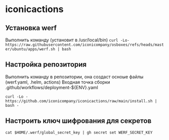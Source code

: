 # iconicactions

## Установка werf

Выполнить команду (установит в /usr/local/bin)
`curl -Lo- https://raw.githubusercontent.com/iconicompany/osboxes/refs/heads/master/ubuntu/apps/werf.sh | bash`


## Настройка репозитория

Выполнить команду в репозитории, она создаст осноые файлы (werf.yaml, .helm, actions)
Входная точка сборки .github/workflows/deployment-${ENV}.yaml

`curl -Lo - https://github.com/iconicompany/iconicactions/raw/main/install.sh | bash -`

## Настроить ключ шифрования для секретов

```
cat $HOME/.werf/global_secret_key | gh secret set WERF_SECRET_KEY
```

